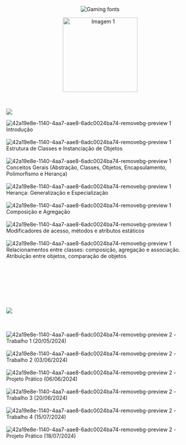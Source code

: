 <p align="center">
  <img src="https://see.fontimg.com/api/renderfont4/ZVnjx/eyJyIjoiZnMiLCJoIjozOCwidyI6MTI1MCwiZnMiOjMwLCJmZ2MiOiIjRDFFNkVGIiwiYmdjIjoiI0ZGRkZGRiIsInQiOjF9/UE9PIENPTSBKQVZBIQ/plaguard.png" alt="Gaming fonts">
</p>

<p align="center">
  <img src="https://github.com/karlinha1/POO/assets/113637620/b1e0527b-1a91-4276-a4d6-06a51d28e79c" alt="Imagem 1" width="200" height="200">
</p>
<br>
<p align="left">
  <img src="https://see.fontimg.com/api/renderfont4/vmEyA/eyJyIjoiZnMiLCJoIjozOCwidyI6MTI1MCwiZnMiOjMwLCJmZ2MiOiIjNUE1QUVDIiwiYmdjIjoiI0ZGRkZGRiIsInQiOjF9/Q09OVEVOVFM6/love-glitch-personal-use-regular.png" style="cursor: default;">
</p>

![42a19e8e-1140-4aa7-aae8-6adc0024ba74-removebg-preview 1](https://github.com/karlinha1/POO/assets/113637620/bd2aff9c-6429-45d6-8798-6aa3e8c9b9ca) Introdução
<br><br>![42a19e8e-1140-4aa7-aae8-6adc0024ba74-removebg-preview 1](https://github.com/karlinha1/POO/assets/113637620/bd2aff9c-6429-45d6-8798-6aa3e8c9b9ca) Estrutura de Classes e Instanciação de Objetos
<br><br>![42a19e8e-1140-4aa7-aae8-6adc0024ba74-removebg-preview 1](https://github.com/karlinha1/POO/assets/113637620/bd2aff9c-6429-45d6-8798-6aa3e8c9b9ca) Conceitos Gerais (Abstração, Classes, Objetos, Encapsulamento, Polimorfismo e Herança)
<br><br>![42a19e8e-1140-4aa7-aae8-6adc0024ba74-removebg-preview 1](https://github.com/karlinha1/POO/assets/113637620/bd2aff9c-6429-45d6-8798-6aa3e8c9b9ca) Herança: Generalização e Especialização
<br><br>![42a19e8e-1140-4aa7-aae8-6adc0024ba74-removebg-preview 1](https://github.com/karlinha1/POO/assets/113637620/bd2aff9c-6429-45d6-8798-6aa3e8c9b9ca) Composição e Agregação
<br><br>![42a19e8e-1140-4aa7-aae8-6adc0024ba74-removebg-preview 1](https://github.com/karlinha1/POO/assets/113637620/bd2aff9c-6429-45d6-8798-6aa3e8c9b9ca) Modificadores de acesso, métodos e atributos estáticos
<br><br>![42a19e8e-1140-4aa7-aae8-6adc0024ba74-removebg-preview 1](https://github.com/karlinha1/POO/assets/113637620/bd2aff9c-6429-45d6-8798-6aa3e8c9b9ca) Relacionamentos entre classes: composição, agregação e associação. Atribuição entre objetos, comparação de objetos

<br><br><br>
<br><br><br>

<p align="left">
  <img src="https://see.fontimg.com/api/renderfont4/vmEyA/eyJyIjoiZnMiLCJoIjozOCwidyI6MTI1MCwiZnMiOjMwLCJmZ2MiOiIjNUE1QUVDIiwiYmdjIjoiI0ZGRkZGRiIsInQiOjF9/Q09OVEVOVFM6/love-glitch-personal-use-regular.png">
</p>

<br><br>
![42a19e8e-1140-4aa7-aae8-6adc0024ba74-removebg-preview 2](https://github.com/karlinha1/POO/assets/113637620/9da2450c-5a5d-4ae9-9e84-d20e59f5b2f5) - Trabalho 1  (20/05/2024)
<br><br>
![42a19e8e-1140-4aa7-aae8-6adc0024ba74-removebg-preview 2](https://github.com/karlinha1/POO/assets/113637620/9da2450c-5a5d-4ae9-9e84-d20e59f5b2f5) - Trabalho 2  (03/06/2024)
<br><br>
![42a19e8e-1140-4aa7-aae8-6adc0024ba74-removebg-preview 2](https://github.com/karlinha1/POO/assets/113637620/9da2450c-5a5d-4ae9-9e84-d20e59f5b2f5) - Projeto Prático (06/06/2024)
<br><br>
![42a19e8e-1140-4aa7-aae8-6adc0024ba74-removebg-preview 2](https://github.com/karlinha1/POO/assets/113637620/9da2450c-5a5d-4ae9-9e84-d20e59f5b2f5) - Trabalho 3  (20/06/2024)
<br><br>
![42a19e8e-1140-4aa7-aae8-6adc0024ba74-removebg-preview 2](https://github.com/karlinha1/POO/assets/113637620/9da2450c-5a5d-4ae9-9e84-d20e59f5b2f5) - Trabalho 4  (15/07/2024)
<br><br>
![42a19e8e-1140-4aa7-aae8-6adc0024ba74-removebg-preview 2](https://github.com/karlinha1/POO/assets/113637620/9da2450c-5a5d-4ae9-9e84-d20e59f5b2f5) - Projeto Prático  (18/07/2024)
